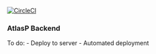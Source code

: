 [![CircleCI](https://circleci.com/gh/kadhirvelm/atlasP-backend.svg?style=svg)](https://circleci.com/gh/kadhirvelm/atlasP-backend)

### AtlasP Backend

To do:
    - Deploy to server
    - Automated deployment